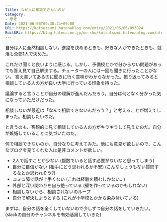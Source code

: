 ```yaml
---
Title: なぜ人に相談できないのか
Category:
- 思考
Date: 2021-06-06T09:38:24+09:00
URL: https://kotsutsumi.hatenablog.com/entry/2021/06/06/093824
EditURL: https://blog.hatena.ne.jp/ue-sho/kotsutsumi.hatenablog.com/atom/entry/26006613772696090
---
```


自分は人に全然相談しない。進路を決めるときも、好きな人ができたときも、就活も全部1人で決めた。

これだけ聞くと良いように感じる。しかし、予備校とかで分からない問題があっても答え見て自己解決する。チューターの人には一回も聞きに行ったことがない。
答え書いてあるのに聞きに行く意味がわからなかった。振り返ってみると相談している人の方が良い大学に行っている印象を持った。

議論すると言うことが自分の理解が進んだんだろう。自分は何となく分かった気になっていただけだった。


相談しないが最近は「なんで相談できないんだろう？」と考えることが増えてしまった。相談したいのだ。

と言うのも、客観的に見て相談している人の方がキラキラして見えたのだ。自分が嫉妬していることに気づいたのだ。

何で相談できないのか、自分なりに考えてみた。他にも意見が欲しいので、こんなブログを見てくれた人は是非コメントが欲しい。

* 2人で話すことが少ない (複数でいると話す必要がないなと思ってしまう)
* 自分に自信がない (相手にどう思われるか不安) (こんなしょうもない質問するなとか思われそう?)
* コミュ障で話が上手くない (これは経験を積むしかない...)
* 外部と深い関わりを自ら絶っている (壁を作っているのかもしれない)
* 相談しないから、相談されないのループ
* 自分で解決しようとする (これが小学校とかから染み付いている)

まずは、自分の話を全くしていないので少しずつ自分の話をしていきたい。(slackの自分のチャンネルを有効活用していきた)
